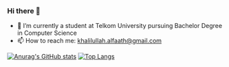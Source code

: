 ### Hi there 👋

- 🔭 I’m currently a student at Telkom University pursuing Bachelor Degree in Computer Science
- 📫 How to reach me: khalilullah.alfaath@gmail.com

[![Anurag's GitHub stats](https://github-readme-stats.vercel.app/api?username=khalilullahalfaath&count_private=true)](https://github.com/anuraghazra/github-readme-stats)
[![Top Langs](https://github-readme-stats.vercel.app/api/top-langs/?username=khalilullahalfaath&layout=compact&count_private=true)](https://github.com/anuraghazra/github-readme-stats)
